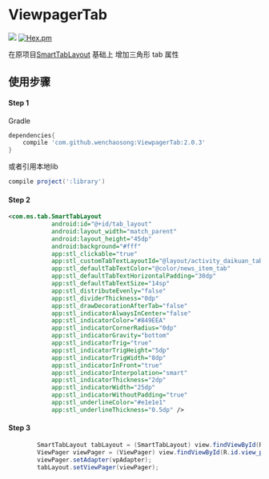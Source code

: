 # ViewpagerTab

[![](https://jitpack.io/v/wenchaosong/ViewpagerTab.svg)](https://jitpack.io/#wenchaosong/ViewpagerTab)
[![Hex.pm](https://img.shields.io/github/stars/wenchaosong/ViewpagerTab.svg)](https://github.com/wenchaosong/ViewpagerTab)

在原项目[SmartTabLayout](https://github.com/ogaclejapan/SmartTabLayout) 基础上
增加三角形 tab 属性

## 使用步骤

#### Step 1

Gradle
```groovy
dependencies{
    compile 'com.github.wenchaosong:ViewpagerTab:2.0.3'
}
```
或者引用本地lib
```groovy
compile project(':library')
```

#### Step 2

```xml
<com.ms.tab.SmartTabLayout
            android:id="@+id/tab_layout"
            android:layout_width="match_parent"
            android:layout_height="45dp"
            android:background="#fff"
            app:stl_clickable="true"
            app:stl_customTabTextLayoutId="@layout/activity_daikuan_tab"
            app:stl_defaultTabTextColor="@color/news_item_tab"
            app:stl_defaultTabTextHorizontalPadding="30dp"
            app:stl_defaultTabTextSize="14sp"
            app:stl_distributeEvenly="false"
            app:stl_dividerThickness="0dp"
            app:stl_drawDecorationAfterTab="false"
            app:stl_indicatorAlwaysInCenter="false"
            app:stl_indicatorColor="#849EEA"
            app:stl_indicatorCornerRadius="0dp"
            app:stl_indicatorGravity="bottom"
            app:stl_indicatorTrig="true"
            app:stl_indicatorTrigHeight="5dp"
            app:stl_indicatorTrigWidth="8dp"
            app:stl_indicatorInFront="true"
            app:stl_indicatorInterpolation="smart"
            app:stl_indicatorThickness="2dp"
            app:stl_indicatorWidth="25dp"
            app:stl_indicatorWithoutPadding="true"
            app:stl_underlineColor="#e1e1e1"
            app:stl_underlineThickness="0.5dp" />
```

#### Step 3
```java
        SmartTabLayout tabLayout = (SmartTabLayout) view.findViewById(R.id.tab_layout);
        ViewPager viewPager = (ViewPager) view.findViewById(R.id.view_pager);
        viewPager.setAdapter(vpAdapter);
        tabLayout.setViewPager(viewPager);
```
